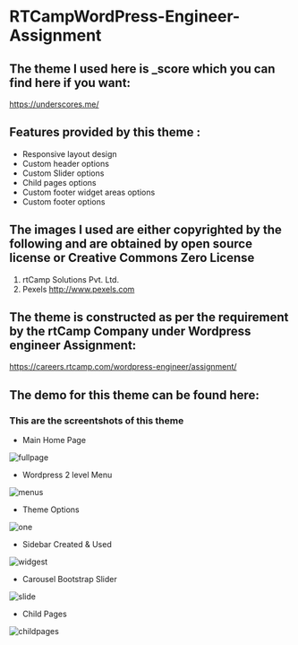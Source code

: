 # RTCampWordPress-Engineer-Assignment


## The theme I used here is _score which you can find here if you want:
https://underscores.me/

## Features provided by this theme :
* Responsive layout design
* Custom header options
* Custom Slider options
* Child pages  options
* Custom footer widget areas options
* Custom footer options


## The images I used are either copyrighted by the following and are obtained by open source license or Creative Commons Zero License
1)  rtCamp Solutions Pvt. Ltd.
2)  Pexels http://www.pexels.com

## The theme is constructed as per the requirement by the rtCamp Company under Wordpress engineer Assignment: 
https://careers.rtcamp.com/wordpress-engineer/assignment/

## The demo for this theme can be found here:


### This are the screentshots of this theme

* Main Home Page

![fullpage](https://user-images.githubusercontent.com/18563323/52856748-40253800-314b-11e9-80c7-e7cad655623e.png)

* Wordpress 2 level Menu

![menus](https://user-images.githubusercontent.com/18563323/52856833-7d89c580-314b-11e9-9d12-5c9326936357.png)

* Theme Options

![one](https://user-images.githubusercontent.com/18563323/52856887-9db98480-314b-11e9-92b9-be817b7ef7db.png)

* Sidebar Created & Used

![widgest](https://user-images.githubusercontent.com/18563323/52856959-c04b9d80-314b-11e9-8db4-49f9236d2bd2.png)

* Carousel Bootstrap Slider

![slide](https://user-images.githubusercontent.com/18563323/52857432-27b61d00-314d-11e9-8258-d8a7003377c7.PNG)

* Child Pages

![childpages](https://user-images.githubusercontent.com/18563323/52857007-e113f300-314b-11e9-96a9-c4cca23785c2.png)

